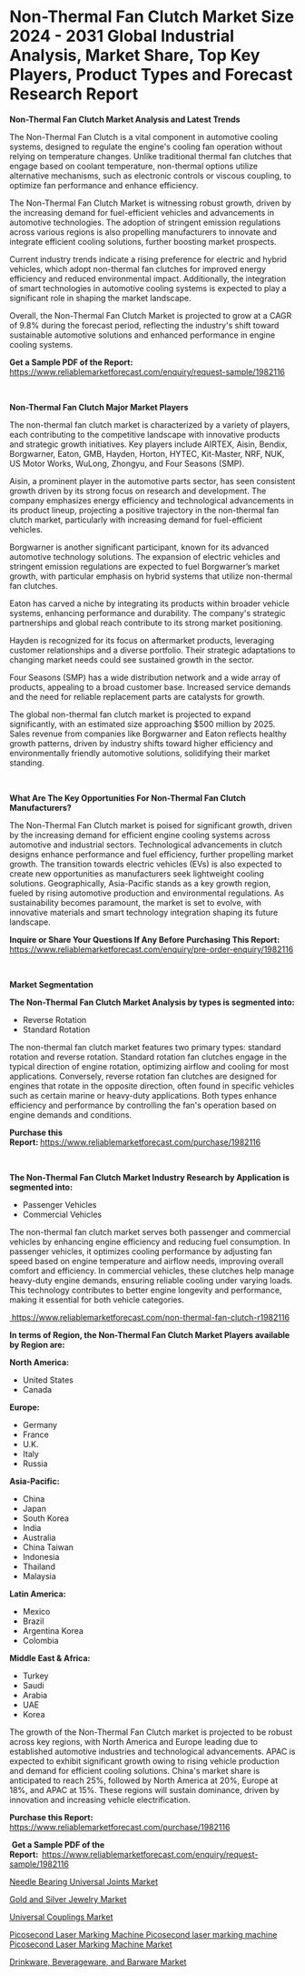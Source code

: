<p><h1>Non-Thermal Fan Clutch Market Size 2024 - 2031 Global Industrial Analysis, Market Share, Top Key Players, Product Types and Forecast Research Report</h1></p><p><strong>Non-Thermal Fan Clutch Market Analysis and Latest Trends</strong></p>
<p><p>The Non-Thermal Fan Clutch is a vital component in automotive cooling systems, designed to regulate the engine's cooling fan operation without relying on temperature changes. Unlike traditional thermal fan clutches that engage based on coolant temperature, non-thermal options utilize alternative mechanisms, such as electronic controls or viscous coupling, to optimize fan performance and enhance efficiency. </p><p>The Non-Thermal Fan Clutch Market is witnessing robust growth, driven by the increasing demand for fuel-efficient vehicles and advancements in automotive technologies. The adoption of stringent emission regulations across various regions is also propelling manufacturers to innovate and integrate efficient cooling solutions, further boosting market prospects. </p><p>Current industry trends indicate a rising preference for electric and hybrid vehicles, which adopt non-thermal fan clutches for improved energy efficiency and reduced environmental impact. Additionally, the integration of smart technologies in automotive cooling systems is expected to play a significant role in shaping the market landscape. </p><p>Overall, the Non-Thermal Fan Clutch Market is projected to grow at a CAGR of 9.8% during the forecast period, reflecting the industry's shift toward sustainable automotive solutions and enhanced performance in engine cooling systems.</p></p>
<p><strong>Get a Sample PDF of the Report:&nbsp;</strong> <a href="https://www.reliablemarketforecast.com/enquiry/request-sample/1982116?utm_campaign=1129&utm_medium=2&utm_source=Github&utm_content=ia&utm_term=25102024&utm_id=non-thermal-fan-clutch">https://www.reliablemarketforecast.com/enquiry/request-sample/1982116</a></p>
<p>&nbsp;</p>
<p><strong>Non-Thermal Fan Clutch Major Market Players</strong></p>
<p><p>The non-thermal fan clutch market is characterized by a variety of players, each contributing to the competitive landscape with innovative products and strategic growth initiatives. Key players include AIRTEX, Aisin, Bendix, Borgwarner, Eaton, GMB, Hayden, Horton, HYTEC, Kit-Master, NRF, NUK, US Motor Works, WuLong, Zhongyu, and Four Seasons (SMP).</p><p>Aisin, a prominent player in the automotive parts sector, has seen consistent growth driven by its strong focus on research and development. The company emphasizes energy efficiency and technological advancements in its product lineup, projecting a positive trajectory in the non-thermal fan clutch market, particularly with increasing demand for fuel-efficient vehicles.</p><p>Borgwarner is another significant participant, known for its advanced automotive technology solutions. The expansion of electric vehicles and stringent emission regulations are expected to fuel Borgwarner’s market growth, with particular emphasis on hybrid systems that utilize non-thermal fan clutches.</p><p>Eaton has carved a niche by integrating its products within broader vehicle systems, enhancing performance and durability. The company's strategic partnerships and global reach contribute to its strong market positioning.</p><p>Hayden is recognized for its focus on aftermarket products, leveraging customer relationships and a diverse portfolio. Their strategic adaptations to changing market needs could see sustained growth in the sector.</p><p>Four Seasons (SMP) has a wide distribution network and a wide array of products, appealing to a broad customer base. Increased service demands and the need for reliable replacement parts are catalysts for growth.</p><p>The global non-thermal fan clutch market is projected to expand significantly, with an estimated size approaching $500 million by 2025. Sales revenue from companies like Borgwarner and Eaton reflects healthy growth patterns, driven by industry shifts toward higher efficiency and environmentally friendly automotive solutions, solidifying their market standing.</p></p>
<p>&nbsp;</p>
<p><strong>What Are The Key Opportunities For Non-Thermal Fan Clutch Manufacturers?</strong></p>
<p><p>The Non-Thermal Fan Clutch market is poised for significant growth, driven by the increasing demand for efficient engine cooling systems across automotive and industrial sectors. Technological advancements in clutch designs enhance performance and fuel efficiency, further propelling market growth. The transition towards electric vehicles (EVs) is also expected to create new opportunities as manufacturers seek lightweight cooling solutions. Geographically, Asia-Pacific stands as a key growth region, fueled by rising automotive production and environmental regulations. As sustainability becomes paramount, the market is set to evolve, with innovative materials and smart technology integration shaping its future landscape.</p></p>
<p><strong>Inquire or Share Your Questions If Any Before Purchasing This Report:</strong> <a href="https://www.reliablemarketforecast.com/enquiry/pre-order-enquiry/1982116?utm_campaign=1129&utm_medium=2&utm_source=Github&utm_content=ia&utm_term=25102024&utm_id=non-thermal-fan-clutch">https://www.reliablemarketforecast.com/enquiry/pre-order-enquiry/1982116</a></p>
<p>&nbsp;</p>
<p><strong>Market Segmentation</strong></p>
<p><strong>The Non-Thermal Fan Clutch Market Analysis by types is segmented into:</strong></p>
<p><ul><li>Reverse Rotation</li><li>Standard Rotation</li></ul></p>
<p><p>The non-thermal fan clutch market features two primary types: standard rotation and reverse rotation. Standard rotation fan clutches engage in the typical direction of engine rotation, optimizing airflow and cooling for most applications. Conversely, reverse rotation fan clutches are designed for engines that rotate in the opposite direction, often found in specific vehicles such as certain marine or heavy-duty applications. Both types enhance efficiency and performance by controlling the fan's operation based on engine demands and conditions.</p></p>
<p><strong>Purchase this Report:&nbsp;</strong><a href="https://www.reliablemarketforecast.com/purchase/1982116?utm_campaign=1129&utm_medium=2&utm_source=Github&utm_content=ia&utm_term=25102024&utm_id=non-thermal-fan-clutch">https://www.reliablemarketforecast.com/purchase/1982116</a></p>
<p>&nbsp;</p>
<p><strong>The Non-Thermal Fan Clutch Market Industry Research by Application is segmented into:</strong></p>
<p><ul><li>Passenger Vehicles</li><li>Commercial Vehicles</li></ul></p>
<p><p>The non-thermal fan clutch market serves both passenger and commercial vehicles by enhancing engine efficiency and reducing fuel consumption. In passenger vehicles, it optimizes cooling performance by adjusting fan speed based on engine temperature and airflow needs, improving overall comfort and efficiency. In commercial vehicles, these clutches help manage heavy-duty engine demands, ensuring reliable cooling under varying loads. This technology contributes to better engine longevity and performance, making it essential for both vehicle categories.</p></p>
<p><a href="https://www.reliablemarketforecast.com/non-thermal-fan-clutch-r1982116?utm_campaign=1129&utm_medium=2&utm_source=Github&utm_content=ia&utm_term=25102024&utm_id=non-thermal-fan-clutch">&nbsp;https://www.reliablemarketforecast.com/non-thermal-fan-clutch-r1982116</a></p>
<p><strong>In terms of Region, the Non-Thermal Fan Clutch Market Players available by Region are:</strong></p>
<p>
    <p> <strong> North America: </strong>
        <ul>
            <li>United States</li>
            <li>Canada</li>
        </ul>
        </p> 
    <p> <strong> Europe: </strong>
        <ul>
            <li>Germany</li>
            <li>France</li>
            <li>U.K.</li>
            <li>Italy</li>
            <li>Russia</li>
        </ul>
        </p> 
    <p> <strong> Asia-Pacific: </strong>
        <ul>
            <li>China</li>
            <li>Japan</li>
            <li>South Korea</li>
            <li>India</li>
            <li>Australia</li>
            <li>China Taiwan</li>
            <li>Indonesia</li>
            <li>Thailand</li>
            <li>Malaysia</li>
        </ul>
        </p> 
    <p> <strong> Latin America: </strong>
        <ul>
            <li>Mexico</li>
            <li>Brazil</li>
            <li>Argentina Korea</li>
            <li>Colombia</li>
        </ul>
        </p> 
    <p> <strong> Middle East & Africa: </strong>
        <ul>
            <li>Turkey</li>
            <li>Saudi</li>
            <li>Arabia</li>
            <li>UAE</li>
            <li>Korea</li>
        </ul>
    </p>
    </p>
<p><p>The growth of the Non-Thermal Fan Clutch market is projected to be robust across key regions, with North America and Europe leading due to established automotive industries and technological advancements. APAC is expected to exhibit significant growth owing to rising vehicle production and demand for efficient cooling solutions. China's market share is anticipated to reach 25%, followed by North America at 20%, Europe at 18%, and APAC at 15%. These regions will sustain dominance, driven by innovation and increasing vehicle electrification.</p></p>
<p><strong>Purchase this Report: </strong><a href="https://www.reliablemarketforecast.com/purchase/1982116?utm_campaign=1129&utm_medium=2&utm_source=Github&utm_content=ia&utm_term=25102024&utm_id=non-thermal-fan-clutch">https://www.reliablemarketforecast.com/purchase/1982116</a></p>
<p>&nbsp;<strong>Get a Sample PDF of the Report:&nbsp;&nbsp;</strong><a href="https://www.reliablemarketforecast.com/enquiry/request-sample/1982116?utm_campaign=1129&utm_medium=2&utm_source=Github&utm_content=ia&utm_term=25102024&utm_id=non-thermal-fan-clutch">https://www.reliablemarketforecast.com/enquiry/request-sample/1982116</a></p>
<p><strong></strong></p>
<p><p><a href="https://issuu.com/reportprime-2/docs/needle-bearing-universal-joints-mar_02358e5bea3033?utm_campaign=1129&utm_medium=2&utm_source=Github&utm_content=ia&utm_term=25102024&utm_id=non-thermal-fan-clutch">Needle Bearing Universal Joints Market</a></p><p><a href="https://www.linkedin.com/pulse/gold-silver-jewelry-market-research-report-forecast-growth-bxvef?utm_campaign=1129&utm_medium=2&utm_source=Github&utm_content=ia&utm_term=25102024&utm_id=non-thermal-fan-clutch">Gold and Silver Jewelry Market</a></p><p><a href="https://issuu.com/reportprime-2/docs/universal-couplings-market-size-203_aba2474af57000?utm_campaign=1129&utm_medium=2&utm_source=Github&utm_content=ia&utm_term=25102024&utm_id=non-thermal-fan-clutch">Universal Couplings Market</a></p><p><a href="https://github.com/loanv6asmitty/Market-Research-Report-List-1/blob/main/picosecond-laser-marking-machine-picosecond-laser-marking-machine-picosecond-laser-marking-machine-market.md?utm_campaign=1129&utm_medium=2&utm_source=Github&utm_content=ia&utm_term=25102024&utm_id=non-thermal-fan-clutch">Picosecond Laser Marking Machine
Picosecond laser marking machine
Picosecond Laser Marking Machine Market</a></p><p><a href="https://github.com/janeengrenong0/Market-Research-Report-List-1/blob/main/drinkware-beverageware-and-barware-market.md?utm_campaign=1129&utm_medium=2&utm_source=Github&utm_content=ia&utm_term=25102024&utm_id=non-thermal-fan-clutch">Drinkware, Beverageware, and Barware Market</a></p></p>
